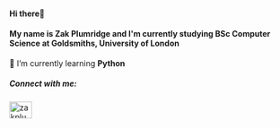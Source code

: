 <h4 align="left">Hi there👋</h4>
<h4 align="left">My name is Zak Plumridge and I'm currently studying BSc Computer Science at Goldsmiths, University of London</h4>


🌱 I’m currently learning **Python**

<h5 align="left">Connect with me:</h5>
<p align="left">
<a href="https://linkedin.com/in/zakplumridge" target="blank"><img align="center" src="https://raw.githubusercontent.com/rahuldkjain/github-profile-readme-generator/master/src/images/icons/Social/linked-in-alt.svg" alt="zakplumridge" height="30" width="40" /></a>
</p>
